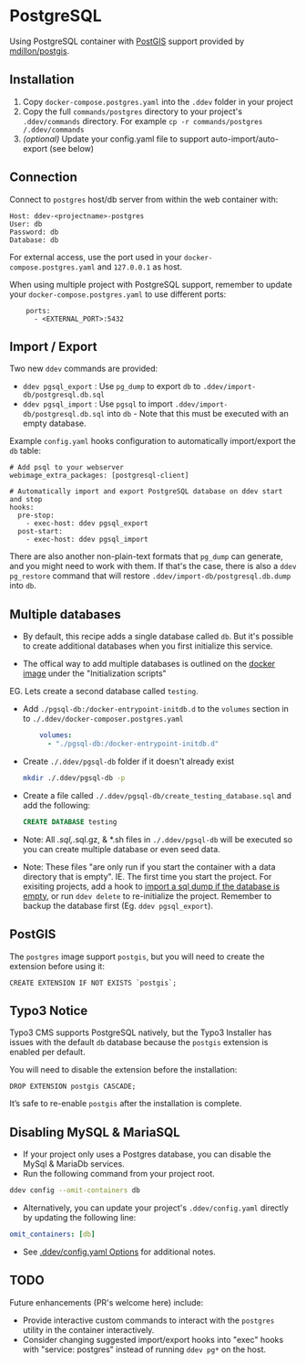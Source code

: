 # PostgreSQL

Using PostgreSQL container with [PostGIS](https://postgis.net/) support provided by [mdillon/postgis](https://hub.docker.com/r/mdillon/postgis).

## Installation

1. Copy `docker-compose.postgres.yaml` into the `.ddev` folder in your project
2. Copy the full `commands/postgres` directory to your project's `.ddev/commands` directory. For example `cp -r commands/postgres /.ddev/commands`
3. *(optional)* Update your config.yaml file to support auto-import/auto-export (see below)

## Connection

Connect to `postgres` host/db server from within the web container with:

```
Host: ddev-<projectname>-postgres
User: db
Password: db
Database: db
```

For external access, use the port used in your `docker-compose.postgres.yaml` and `127.0.0.1` as host.

When using multiple project with PostgreSQL support, remember to update your `docker-compose.postgres.yaml` to use different ports:

```
    ports:
      - <EXTERNAL_PORT>:5432
```

## Import / Export

Two new `ddev` commands are provided:

* `ddev pgsql_export` : Use `pg_dump` to export `db` to `.ddev/import-db/postgresql.db.sql`
* `ddev pgsql_import` : Use `pgsql` to import `.ddev/import-db/postgresql.db.sql` into `db` - Note that this must be executed with an empty database.

Example `config.yaml` hooks configuration to automatically import/export the `db` table:

```
# Add psql to your webserver
webimage_extra_packages: [postgresql-client]

# Automatically import and export PostgreSQL database on ddev start and stop
hooks:
  pre-stop:
    - exec-host: ddev pgsql_export
  post-start:
    - exec-host: ddev pgsql_import
```

There are also another non-plain-text formats that `pg_dump` can generate, and you might need to work with them. If that's the case, there is also
a `ddev pg_restore` command that will restore `.ddev/import-db/postgresql.db.dump` into `db`.

## Multiple databases

* By default, this recipe adds a single database called `db`. But it's possible to create additional databases when you first initialize this service.

* The offical way to add multiple databases is outlined on the [docker image](https://hub.docker.com/_/postgres) under the "Initialization scripts"

EG. Lets create a second database called `testing`.

* Add `./pgsql-db:/docker-entrypoint-initdb.d` to the `volumes` section in to `./.ddev/docker-composer.postgres.yaml`

  ```yaml
      volumes:
        - "./pgsql-db:/docker-entrypoint-initdb.d"
  ```

* Create `./.ddev/pgsql-db` folder if it doesn't already exist

  ```bash
  mkdir ./.ddev/pgsql-db -p
  ```

* Create a file called `./.ddev/pgsql-db/create_testing_database.sql` and add the following:

  ```sql
  CREATE DATABASE testing
  ```

* Note: All *.sql,*.sql.gz, & *.sh files in `./.ddev/pgsql-db` will be executed so you can create multiple database or even seed data.

* Note: These files "are only run if you start the container with a data directory that is empty". IE. The first time you start the project. For exisiting projects, add a hook to [import a sql dump if the database is empty](https://github.com/drud/ddev-contrib/tree/master/hook-examples/import-db-if-empty), or run `ddev delete` to re-initialize the project. Remember to backup the database first (Eg. `ddev pgsql_export`).

## PostGIS

The `postgres` image support `postgis`, but you will need to create the extension before using it:

```
CREATE EXTENSION IF NOT EXISTS `postgis`;
```

## Typo3 Notice

Typo3 CMS supports PostgreSQL natively, but the Typo3 Installer has issues with the default `db` database because the `postgis` extension is enabled per default.

You will need to disable the extension before the installation:

```
DROP EXTENSION postgis CASCADE;
```

It’s safe to re-enable `postgis` after the installation is complete.

## Disabling MySQL & MariaSQL

* If your project only uses a Postgres database, you can disable the MySql & MariaDb services.
* Run the following command from your project root.

```bash
ddev config --omit-containers db
```

* Alternatively, you can update your project's `.ddev/config.yaml` directly by updating the following line:

```yaml
omit_containers: [db]
```

* See [.ddev/config.yaml Options](<https://ddev.readthedocs.io/en/stable/users/extend/config_yaml/>) for additional notes.

## TODO

Future enhancements (PR's welcome here) include:

* Provide interactive custom commands to interact with the `postgres` utility in the container interactively.
* Consider changing suggested import/export hooks into "exec" hooks with "service: postgres" instead of running `ddev pg*` on the host.
